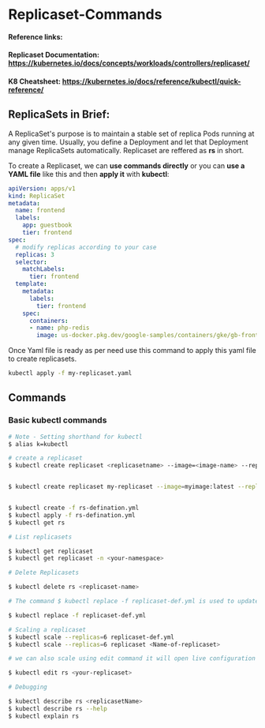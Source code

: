 # Replicaset-Commands

#### **Reference links:** 
#### Replicaset Documentation: https://kubernetes.io/docs/concepts/workloads/controllers/replicaset/
#### K8 Cheatsheet: https://kubernetes.io/docs/reference/kubectl/quick-reference/

## **ReplicaSets in Brief**: 
A ReplicaSet's purpose is to maintain a stable set of replica Pods running at any given time. Usually, you define a Deployment and let that Deployment manage ReplicaSets automatically. Replicaset are reffered as **rs** in short.

To create a Replicaset, we can **use commands directly** or you can **use a YAML file** like this and then **apply it** with **kubectl**:

```yaml
apiVersion: apps/v1
kind: ReplicaSet
metadata:
  name: frontend
  labels:
    app: guestbook
    tier: frontend
spec:
  # modify replicas according to your case
  replicas: 3
  selector:
    matchLabels:
      tier: frontend
  template:
    metadata:
      labels:
        tier: frontend
    spec:
      containers:
      - name: php-redis
        image: us-docker.pkg.dev/google-samples/containers/gke/gb-frontend:v5
```
Once Yaml file is ready as per need use this command to apply this yaml file to create replicasets.
```bash 
kubectl apply -f my-replicaset.yaml
```

## Commands
### Basic kubectl commands
```bash
# Note - Setting shorthand for kubectl
$ alias k=kubectl

# create a replicaset
$ kubectl create replicaset <replicasetname> --image=<image-name> --replicas=3 -n <your-namespace>


$ kubectl create replicaset my-replicaset --image=myimage:latest --replicas=3 --dry-run=client -o yaml > my-replicaset.yaml


$ kubectl create -f rs-defination.yml
$ kubectl apply -f rs-defination.yml
$ kubectl get rs 

# List replicasets

$ kubectl get replicaset
$ kubectl get replicaset -n <your-namespace>

# Delete Replicasets

$ kubectl delete rs <replicaset-name>

# The command $ kubectl replace -f replicaset-def.yml is used to update an existing ReplicaSet with a new configuration specified in the replicaset-def.yml file. It's like swapping out an old plan for a new one, making sure the cluster reflects the updated desired state.

$ kubectl replace -f replicaset-def.yml

# Scaling a replicaset
$ kubectl scale --replicas=6 replicaset-def.yml
$ kubectl scale --replicas=6 replicaset <Name-of-replicaset>

# we can also scale using edit command it will open live configuration file for us which we can update and our rs will be updated.

$ kubectl edit rs <your-replicaset>

# Debugging

$ kubectl describe rs <replicasetName>
$ kubectl describe rs --help
$ kubectl explain rs